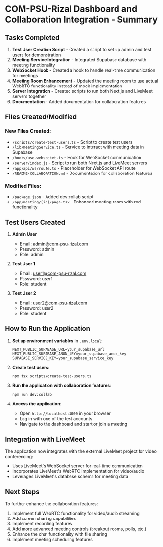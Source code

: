 # COM-PSU-Rizal Dashboard and Collaboration Integration - Summary

## Tasks Completed

1. **Test User Creation Script** - Created a script to set up admin and test users for demonstration
2. **Meeting Service Integration** - Integrated Supabase database with meeting functionality
3. **WebSocket Hook** - Created a hook to handle real-time communication for meetings
4. **Meeting Room Enhancement** - Updated the meeting room to use actual WebRTC functionality instead of mock implementation
5. **Server Integration** - Created scripts to run both Next.js and LiveMeet servers together
6. **Documentation** - Added documentation for collaboration features

## Files Created/Modified

### New Files Created:
- `/scripts/create-test-users.ts` - Script to create test users
- `/lib/meetingService.ts` - Service to interact with meeting data in Supabase
- `/hooks/use-websocket.ts` - Hook for WebSocket communication
- `/server/index.js` - Script to run both Next.js and LiveMeet servers
- `/app/api/ws/route.ts` - Placeholder for WebSocket API route
- `/README-COLLABORATION.md` - Documentation for collaboration features

### Modified Files:
- `/package.json` - Added dev:collab script
- `/app/meeting/[id]/page.tsx` - Enhanced meeting room with real functionality

## Test Users Created

1. **Admin User**
   - Email: admin@com-psu-rizal.com
   - Password: admin
   - Role: admin

2. **Test User 1**
   - Email: user1@com-psu-rizal.com
   - Password: user1
   - Role: student

3. **Test User 2**
   - Email: user2@com-psu-rizal.com
   - Password: user2
   - Role: student

## How to Run the Application

1. **Set up environment variables** in `.env.local`:
   ```
   NEXT_PUBLIC_SUPABASE_URL=your_supabase_url
   NEXT_PUBLIC_SUPABASE_ANON_KEY=your_supabase_anon_key
   SUPABASE_SERVICE_KEY=your_supabase_service_key
   ```

2. **Create test users**:
   ```bash
   npx tsx scripts/create-test-users.ts
   ```

3. **Run the application with collaboration features**:
   ```bash
   npm run dev:collab
   ```

4. **Access the application**:
   - Open `http://localhost:3000` in your browser
   - Log in with one of the test accounts
   - Navigate to the dashboard and start or join a meeting

## Integration with LiveMeet

The application now integrates with the external LiveMeet project for video conferencing:
- Uses LiveMeet's WebSocket server for real-time communication
- Incorporates LiveMeet's WebRTC implementation for video/audio
- Leverages LiveMeet's database schema for meeting data

## Next Steps

To further enhance the collaboration features:
1. Implement full WebRTC functionality for video/audio streaming
2. Add screen sharing capabilities
3. Implement recording features
4. Add more advanced meeting controls (breakout rooms, polls, etc.)
5. Enhance the chat functionality with file sharing
6. Implement meeting scheduling features